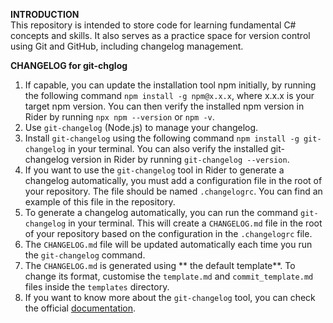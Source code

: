 **INTRODUCTION**  
This repository is intended to store code for learning fundamental C# concepts and skills. It also serves as a practice
space for version control using Git and GitHub, including changelog management.

**CHANGELOG for git-chglog**

1. If capable, you can update the installation tool npm initially, by running the following command
   `npm install -g npm@x.x.x`, where x.x.x is your target npm version. You can then verify the installed npm version in
   Rider by running `npx npm --version` or `npm -v`.
2. Use `git-changelog` (Node.js) to manage your changelog.
3. Install `git-changelog` using the following command `npm install -g git-changelog` in your terminal. You can also
   verify the installed git-changelog version in Rider by running `git-changelog --version`.
4. If you want to use the `git-changelog` tool in Rider to generate a changelog automatically, you must add a
   configuration file in the root of your repository. The file should be named `.changelogrc`. You can find an example
   of this file in the repository.
5. To generate a changelog automatically, you can run the command `git-changelog` in your terminal. This will create a
   `CHANGELOG.md` file in the root of your repository based on the configuration in the `.changelogrc` file.
6. The `CHANGELOG.md` file will be updated automatically each time you run the `git-changelog` command.
7. The `CHANGELOG.md` is generated using ** the default template**. To change its format, customise the `template.md`
   and `commit_template.md` files inside the `templates` directory.
8. If you want to know more about the `git-changelog` tool, you can check the official [documentation](https://github.com/rafinskipg/git-changelog).